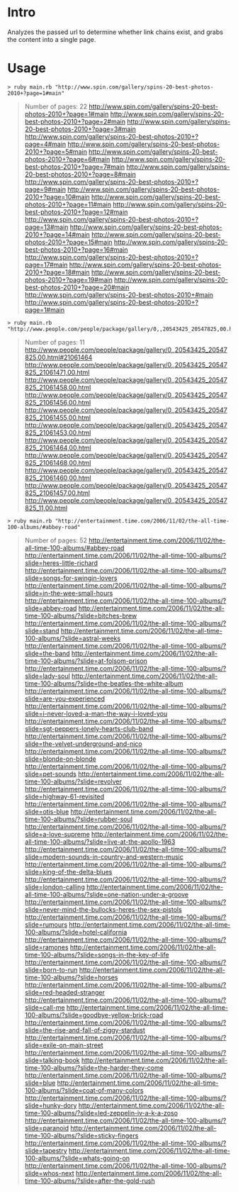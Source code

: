 # Intro

Analyzes the passed url to determine whether link chains exist, and
grabs the content into a single page.

# Usage

    > ruby main.rb "http://www.spin.com/gallery/spins-20-best-photos-2010+?page=1#main"

> Number of pages: 22
> http://www.spin.com/gallery/spins-20-best-photos-2010+?page=1#main
> http://www.spin.com/gallery/spins-20-best-photos-2010+?page=2#main
> http://www.spin.com/gallery/spins-20-best-photos-2010+?page=3#main
> http://www.spin.com/gallery/spins-20-best-photos-2010+?page=4#main
> http://www.spin.com/gallery/spins-20-best-photos-2010+?page=5#main
> http://www.spin.com/gallery/spins-20-best-photos-2010+?page=6#main
> http://www.spin.com/gallery/spins-20-best-photos-2010+?page=7#main
> http://www.spin.com/gallery/spins-20-best-photos-2010+?page=8#main
> http://www.spin.com/gallery/spins-20-best-photos-2010+?page=9#main
> http://www.spin.com/gallery/spins-20-best-photos-2010+?page=10#main
> http://www.spin.com/gallery/spins-20-best-photos-2010+?page=11#main
> http://www.spin.com/gallery/spins-20-best-photos-2010+?page=12#main
> http://www.spin.com/gallery/spins-20-best-photos-2010+?page=13#main
> http://www.spin.com/gallery/spins-20-best-photos-2010+?page=14#main
> http://www.spin.com/gallery/spins-20-best-photos-2010+?page=15#main
> http://www.spin.com/gallery/spins-20-best-photos-2010+?page=16#main
> http://www.spin.com/gallery/spins-20-best-photos-2010+?page=17#main
> http://www.spin.com/gallery/spins-20-best-photos-2010+?page=18#main
> http://www.spin.com/gallery/spins-20-best-photos-2010+?page=19#main
> http://www.spin.com/gallery/spins-20-best-photos-2010+?page=20#main
> http://www.spin.com/gallery/spins-20-best-photos-2010+#main
> http://www.spin.com/gallery/spins-20-best-photos-2010+?page=1#main

    > ruby main.rb "http://www.people.com/people/package/gallery/0,,20543425_20547825,00.html#21061464"

> Number of pages: 11
> http://www.people.com/people/package/gallery/0,,20543425_20547825,00.html#21061464
> http://www.people.com/people/package/gallery/0,,20543425_20547825_21061471,00.html
> http://www.people.com/people/package/gallery/0,,20543425_20547825_21061458,00.html
> http://www.people.com/people/package/gallery/0,,20543425_20547825_21061456,00.html
> http://www.people.com/people/package/gallery/0,,20543425_20547825_21061455,00.html
> http://www.people.com/people/package/gallery/0,,20543425_20547825_21061453,00.html
> http://www.people.com/people/package/gallery/0,,20543425_20547825_21061464,00.html
> http://www.people.com/people/package/gallery/0,,20543425_20547825_21061468,00.html
> http://www.people.com/people/package/gallery/0,,20543425_20547825_21061460,00.html
> http://www.people.com/people/package/gallery/0,,20543425_20547825_21061457,00.html
> http://www.people.com/people/package/gallery/0,,20543425_20547825_11,00.html

    > ruby main.rb "http://entertainment.time.com/2006/11/02/the-all-time-100-albums/#abbey-road"

> Number of pages: 52
> http://entertainment.time.com/2006/11/02/the-all-time-100-albums/#abbey-road
> http://entertainment.time.com/2006/11/02/the-all-time-100-albums/?slide=heres-little-richard
> http://entertainment.time.com/2006/11/02/the-all-time-100-albums/?slide=songs-for-swingin-lovers
> http://entertainment.time.com/2006/11/02/the-all-time-100-albums/?slide=in-the-wee-small-hours
> http://entertainment.time.com/2006/11/02/the-all-time-100-albums/?slide=abbey-road
> http://entertainment.time.com/2006/11/02/the-all-time-100-albums/?slide=bitches-brew
> http://entertainment.time.com/2006/11/02/the-all-time-100-albums/?slide=stand
> http://entertainment.time.com/2006/11/02/the-all-time-100-albums/?slide=astral-weeks
> http://entertainment.time.com/2006/11/02/the-all-time-100-albums/?slide=the-band
> http://entertainment.time.com/2006/11/02/the-all-time-100-albums/?slide=at-folsom-prison
> http://entertainment.time.com/2006/11/02/the-all-time-100-albums/?slide=lady-soul
> http://entertainment.time.com/2006/11/02/the-all-time-100-albums/?slide=the-beatles-the-white-album
> http://entertainment.time.com/2006/11/02/the-all-time-100-albums/?slide=are-you-experienced
> http://entertainment.time.com/2006/11/02/the-all-time-100-albums/?slide=i-never-loved-a-man-the-way-i-loved-you
> http://entertainment.time.com/2006/11/02/the-all-time-100-albums/?slide=sgt-peppers-lonely-hearts-club-band
> http://entertainment.time.com/2006/11/02/the-all-time-100-albums/?slide=the-velvet-underground-and-nico
> http://entertainment.time.com/2006/11/02/the-all-time-100-albums/?slide=blonde-on-blonde
> http://entertainment.time.com/2006/11/02/the-all-time-100-albums/?slide=pet-sounds
> http://entertainment.time.com/2006/11/02/the-all-time-100-albums/?slide=revolver
> http://entertainment.time.com/2006/11/02/the-all-time-100-albums/?slide=highway-61-revisited
> http://entertainment.time.com/2006/11/02/the-all-time-100-albums/?slide=otis-blue
> http://entertainment.time.com/2006/11/02/the-all-time-100-albums/?slide=rubber-soul
> http://entertainment.time.com/2006/11/02/the-all-time-100-albums/?slide=a-love-supreme
> http://entertainment.time.com/2006/11/02/the-all-time-100-albums/?slide=live-at-the-apollo-1963
> http://entertainment.time.com/2006/11/02/the-all-time-100-albums/?slide=modern-sounds-in-country-and-western-music
> http://entertainment.time.com/2006/11/02/the-all-time-100-albums/?slide=king-of-the-delta-blues
> http://entertainment.time.com/2006/11/02/the-all-time-100-albums/?slide=london-calling
> http://entertainment.time.com/2006/11/02/the-all-time-100-albums/?slide=one-nation-under-a-groove
> http://entertainment.time.com/2006/11/02/the-all-time-100-albums/?slide=never-mind-the-bullocks-heres-the-sex-pistols
> http://entertainment.time.com/2006/11/02/the-all-time-100-albums/?slide=rumours
> http://entertainment.time.com/2006/11/02/the-all-time-100-albums/?slide=hotel-california
> http://entertainment.time.com/2006/11/02/the-all-time-100-albums/?slide=ramones
> http://entertainment.time.com/2006/11/02/the-all-time-100-albums/?slide=songs-in-the-key-of-life
> http://entertainment.time.com/2006/11/02/the-all-time-100-albums/?slide=born-to-run
> http://entertainment.time.com/2006/11/02/the-all-time-100-albums/?slide=horses
> http://entertainment.time.com/2006/11/02/the-all-time-100-albums/?slide=red-headed-stranger
> http://entertainment.time.com/2006/11/02/the-all-time-100-albums/?slide=call-me
> http://entertainment.time.com/2006/11/02/the-all-time-100-albums/?slide=goodbye-yellow-brick-road
> http://entertainment.time.com/2006/11/02/the-all-time-100-albums/?slide=the-rise-and-fall-of-ziggy-stardust
> http://entertainment.time.com/2006/11/02/the-all-time-100-albums/?slide=exile-on-main-street
> http://entertainment.time.com/2006/11/02/the-all-time-100-albums/?slide=talking-book
> http://entertainment.time.com/2006/11/02/the-all-time-100-albums/?slide=the-harder-they-come
> http://entertainment.time.com/2006/11/02/the-all-time-100-albums/?slide=blue
> http://entertainment.time.com/2006/11/02/the-all-time-100-albums/?slide=coat-of-many-colors
> http://entertainment.time.com/2006/11/02/the-all-time-100-albums/?slide=hunky-dory
> http://entertainment.time.com/2006/11/02/the-all-time-100-albums/?slide=led-zeppelin-iv-a-k-a-zoso
> http://entertainment.time.com/2006/11/02/the-all-time-100-albums/?slide=paranoid
> http://entertainment.time.com/2006/11/02/the-all-time-100-albums/?slide=sticky-fingers
> http://entertainment.time.com/2006/11/02/the-all-time-100-albums/?slide=tapestry
> http://entertainment.time.com/2006/11/02/the-all-time-100-albums/?slide=whats-going-on
> http://entertainment.time.com/2006/11/02/the-all-time-100-albums/?slide=whos-next
> http://entertainment.time.com/2006/11/02/the-all-time-100-albums/?slide=after-the-gold-rush


